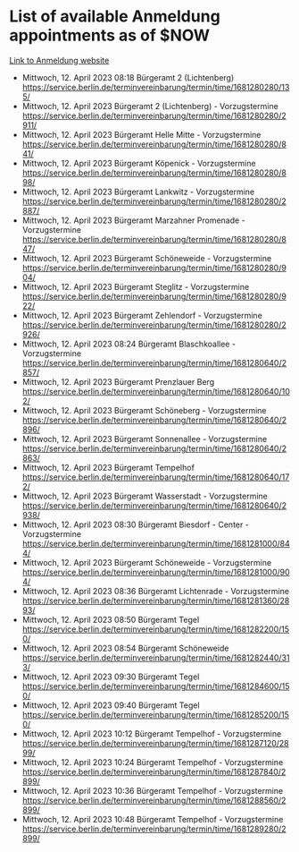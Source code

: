# List of available Anmeldung appointments as of $NOW
[Link to Anmeldung website](https://service.berlin.de/terminvereinbarung/termin/tag.php?termin=1&anliegen[]=120686&dienstleisterlist=122210,122217,327316,122219,327312,122227,327314,122231,327346,122243,327348,122254,122252,329742,122260,329745,122262,329748,122271,327278,122273,327274,122277,327276,330436,122280,327294,122282,327290,122284,327292,122291,327270,122285,327266,122286,327264,122296,327268,150230,329760,122297,327286,122294,327284,122312,329763,122314,329775,122304,327330,122311,327334,122309,327332,317869,122281,327352,122279,329772,122283,122276,327324,122274,327326,122267,329766,122246,327318,122251,327320,122257,327322,122208,327298,122226,327300&herkunft=http%3A%2F%2Fservice.berlin.de%2Fdienstleistung%2F120686%2F)
- Mittwoch, 12. April 2023 08:18 Bürgeramt 2 (Lichtenberg) https://service.berlin.de/terminvereinbarung/termin/time/1681280280/135/
- Mittwoch, 12. April 2023  Bürgeramt 2 (Lichtenberg) - Vorzugstermine https://service.berlin.de/terminvereinbarung/termin/time/1681280280/2911/
- Mittwoch, 12. April 2023  Bürgeramt Helle Mitte - Vorzugstermine https://service.berlin.de/terminvereinbarung/termin/time/1681280280/841/
- Mittwoch, 12. April 2023  Bürgeramt Köpenick - Vorzugstermine https://service.berlin.de/terminvereinbarung/termin/time/1681280280/898/
- Mittwoch, 12. April 2023  Bürgeramt Lankwitz - Vorzugstermine https://service.berlin.de/terminvereinbarung/termin/time/1681280280/2887/
- Mittwoch, 12. April 2023  Bürgeramt Marzahner Promenade - Vorzugstermine https://service.berlin.de/terminvereinbarung/termin/time/1681280280/847/
- Mittwoch, 12. April 2023  Bürgeramt Schöneweide - Vorzugstermine https://service.berlin.de/terminvereinbarung/termin/time/1681280280/904/
- Mittwoch, 12. April 2023  Bürgeramt Steglitz - Vorzugstermine https://service.berlin.de/terminvereinbarung/termin/time/1681280280/922/
- Mittwoch, 12. April 2023  Bürgeramt Zehlendorf - Vorzugstermine https://service.berlin.de/terminvereinbarung/termin/time/1681280280/2926/
- Mittwoch, 12. April 2023 08:24 Bürgeramt Blaschkoallee - Vorzugstermine https://service.berlin.de/terminvereinbarung/termin/time/1681280640/2857/
- Mittwoch, 12. April 2023  Bürgeramt Prenzlauer Berg https://service.berlin.de/terminvereinbarung/termin/time/1681280640/102/
- Mittwoch, 12. April 2023  Bürgeramt Schöneberg - Vorzugstermine https://service.berlin.de/terminvereinbarung/termin/time/1681280640/2896/
- Mittwoch, 12. April 2023  Bürgeramt Sonnenallee - Vorzugstermine https://service.berlin.de/terminvereinbarung/termin/time/1681280640/2863/
- Mittwoch, 12. April 2023  Bürgeramt Tempelhof https://service.berlin.de/terminvereinbarung/termin/time/1681280640/172/
- Mittwoch, 12. April 2023  Bürgeramt Wasserstadt - Vorzugstermine https://service.berlin.de/terminvereinbarung/termin/time/1681280640/2938/
- Mittwoch, 12. April 2023 08:30 Bürgeramt Biesdorf - Center - Vorzugstermine https://service.berlin.de/terminvereinbarung/termin/time/1681281000/844/
- Mittwoch, 12. April 2023  Bürgeramt Schöneweide - Vorzugstermine https://service.berlin.de/terminvereinbarung/termin/time/1681281000/904/
- Mittwoch, 12. April 2023 08:36 Bürgeramt Lichtenrade - Vorzugstermine https://service.berlin.de/terminvereinbarung/termin/time/1681281360/2893/
- Mittwoch, 12. April 2023 08:50 Bürgeramt Tegel https://service.berlin.de/terminvereinbarung/termin/time/1681282200/150/
- Mittwoch, 12. April 2023 08:54 Bürgeramt Schöneweide https://service.berlin.de/terminvereinbarung/termin/time/1681282440/313/
- Mittwoch, 12. April 2023 09:30 Bürgeramt Tegel https://service.berlin.de/terminvereinbarung/termin/time/1681284600/150/
- Mittwoch, 12. April 2023 09:40 Bürgeramt Tegel https://service.berlin.de/terminvereinbarung/termin/time/1681285200/150/
- Mittwoch, 12. April 2023 10:12 Bürgeramt Tempelhof - Vorzugstermine https://service.berlin.de/terminvereinbarung/termin/time/1681287120/2899/
- Mittwoch, 12. April 2023 10:24 Bürgeramt Tempelhof - Vorzugstermine https://service.berlin.de/terminvereinbarung/termin/time/1681287840/2899/
- Mittwoch, 12. April 2023 10:36 Bürgeramt Tempelhof - Vorzugstermine https://service.berlin.de/terminvereinbarung/termin/time/1681288560/2899/
- Mittwoch, 12. April 2023 10:48 Bürgeramt Tempelhof - Vorzugstermine https://service.berlin.de/terminvereinbarung/termin/time/1681289280/2899/
